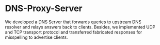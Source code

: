 # DNS-Proxy-Server
We developed a DNS Server that forwards queries to upstream DNS resolver and relays answers back to clients. Besides, we implemented UDP and TCP transport protocol and transferred fabricated responses for misspelling to advertise clients.
